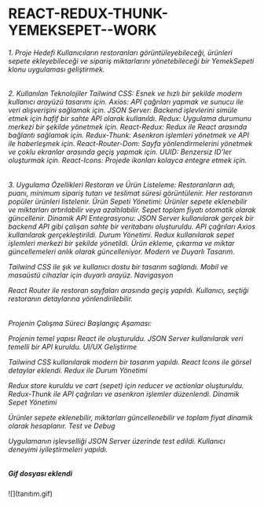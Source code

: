 # REACT-REDUX-THUNK-YEMEKSEPET--WORK

<h6>
1. Proje Hedefi
Kullanıcıların restoranları görüntüleyebileceği, ürünleri sepete ekleyebileceği ve sipariş miktarlarını yönetebileceği bir YemekSepeti klonu uygulaması geliştirmek.
</h6>
<h6>
2. Kullanılan Teknolojiler
   Tailwind CSS: Esnek ve hızlı bir şekilde modern kullanıcı arayüzü tasarımı için.
   Axios: API çağrıları yapmak ve sunucu ile veri alışverişini sağlamak için.
   JSON Server: Backend işlevlerini simüle etmek için hafif bir sahte API olarak kullanıldı.
   Redux: Uygulama durumunu merkezi bir şekilde yönetmek için.
   React-Redux: Redux ile React arasında bağlantı sağlamak için.
   Redux-Thunk: Asenkron işlemleri yönetmek ve API ile haberleşmek için.
   React-Router-Dom: Sayfa yönlendirmelerini yönetmek ve çoklu ekranlar arasında geçiş yapmak için.
   UUID: Benzersiz ID’ler oluşturmak için.
   React-Icons: Projede ikonları kolayca entegre etmek için.
</h6>
<h6>
3. Uygulama Özellikleri
Restoran ve Ürün Listeleme:
Restoranların adı, puanı, minimum sipariş tutarı ve teslimat süresi görüntülenir.
Her restoranın popüler ürünleri listelenir.
Ürün Sepeti Yönetimi:
Ürünler sepete eklenebilir ve miktarları artırılabilir veya azaltılabilir.
Sepet toplam fiyatı otomatik olarak güncellenir.
Dinamik API Entegrasyonu:
JSON Server kullanılarak gerçek bir backend API gibi çalışan sahte bir veritabanı oluşturuldu.
API çağrıları Axios kullanılarak gerçekleştirildi.
Durum Yönetimi.
Redux kullanılarak sepet işlemleri merkezi bir şekilde yönetildi.
Ürün ekleme, çıkarma ve miktar güncellemeleri anlık olarak güncelleniyor.
Modern ve Duyarlı Tasarım.

Tailwind CSS ile şık ve kullanıcı dostu bir tasarım sağlandı.
Mobil ve masaüstü cihazlar için duyarlı arayüz.
Navigasyon

React Router ile restoran sayfaları arasında geçiş yapıldı.
Kullanıcı, seçtiği restoranın detaylarına yönlendirilebilir.

</h6>

<h6>
 Projenin Çalışma Süreci
Başlangıç Aşaması:

Projenin temel yapısı React ile oluşturuldu.
JSON Server kullanılarak veri temelli bir API kuruldu.
UI/UX Geliştirme

Tailwind CSS kullanılarak modern bir tasarım yapıldı.
React Icons ile görsel detaylar eklendi.
Redux ile Durum Yönetimi

Redux store kuruldu ve cart (sepet) için reducer ve actionlar oluşturuldu.
Redux-Thunk ile API çağrıları ve asenkron işlemler düzenlendi.
Dinamik Sepet Yönetimi

Ürünler sepete eklenebilir, miktarları güncellenebilir ve toplam fiyat dinamik olarak hesaplanır.
Test ve Debug

Uygulamanın işlevselliği JSON Server üzerinde test edildi.
Kullanıcı deneyimi iyileştirmeleri yapıldı.</h6>

<h5>Gif dosyası eklendi</h5>
![](tanıtım.gif)
